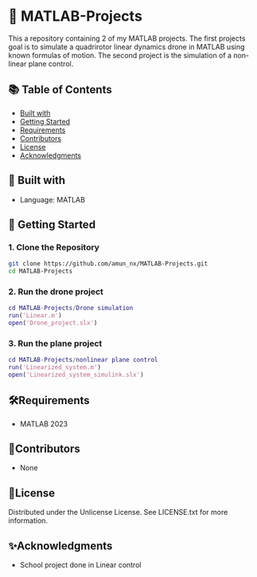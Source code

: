 # 🔧 MATLAB-Projects

This a repository containing 2 of my MATLAB projects. 
The first projects goal is to simulate a quadrirotor linear dynamics drone in MATLAB using known formulas of motion. 
The second project is the simulation of a non-linear plane control.

## 📚 Table of Contents

- [Built with](#-built-with)
- [Getting Started](#-getting-started)
- [Requirements](#requirements)
- [Contributors](#contributors)
- [License](#license)
- [Acknowledgments](#acknowledgments)


## 🧠 Built with 

- Language: MATLAB 

## 🚀 Getting Started

### 1. Clone the Repository

```bash
git clone https://github.com/amun_nx/MATLAB-Projects.git
cd MATLAB-Projects
```
### 2. Run the drone project
```matlab
cd MATLAB-Projects/Drone simulation
run('Linear.m')
open('Drone_project.slx')
```

### 3. Run the plane project
```matlab
cd MATLAB-Projects/nonlinear plane control
run('Linearized_system.m')
open('Linearized_system_simulink.slx')
```

## 🛠Requirements
- MATLAB 2023

## 🤝Contributors
- None

## 📜License 
Distributed under the Unlicense License. See LICENSE.txt for more information.

## ✨Acknowledgments 
- School project done in Linear control





